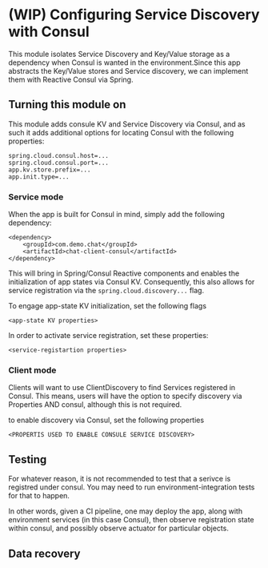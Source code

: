 # (WIP) Configuring Service Discovery with Consul

This module isolates Service Discovery and Key/Value storage as a dependency
when Consul is wanted in the environment.Since this app abstracts the Key/Value stores and Service discovery, we
can implement them with Reactive Consul via Spring.  


## Turning this module on

This module adds consule KV and Service Discovery via Consul, and as such it adds
additional options for locating Consul with the following properties:

```
spring.cloud.consul.host=...
spring.cloud.consul.port=...
app.kv.store.prefix=...
app.init.type=...
```

### Service mode

When the app is built for Consul in mind, simply add the following dependency:

```
<dependency>
	<groupId>com.demo.chat</groupId>
    <artifactId>chat-client-consul</artifactId>
</dependency>
```

This will bring in Spring/Consul Reactive components and enables the initialization
of app states via Consul KV. Consequently, this also allows for service registration
via the ```spring.cloud.discovery...``` flag.

To engage app-state KV initialization, set the following flags

```
<app-state KV properties>
```

In order to activate service registration, set these properties:

```
<service-registartion properties>
```

### Client mode

Clients will want to use ClientDiscovery to find Services registered in Consul.
This means, users will have the option to specify discovery via Properties AND consul,
although this is not required.

to enable discovery via Consul, set the following properties

```
<PROPERTIS USED TO ENABLE CONSULE SERVICE DISCOVERY>
```

## Testing

For whatever reason, it is not recommended to test that a serivce is registred under consul.
You may need to run environment-integration tests for that to happen.

In other words, given a CI pipeline, one may deploy the app, along with environment
services (in this case Consul), then observe registration state within consul,
and possibly observe actuator for particular objects.


## Data recovery
